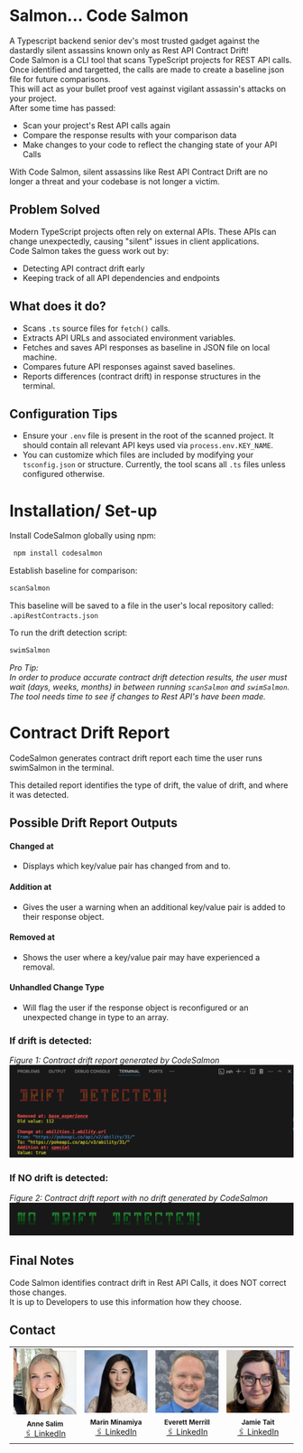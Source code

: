 # Salmon... Code Salmon

A Typescript backend senior dev's most trusted gadget against the dastardly silent assassins known only as Rest API Contract Drift!  
Code Salmon is a CLI tool that scans TypeScript projects for REST API calls.  
Once identified and targetted, the calls are made to create a baseline json file for future comparisons.  
This will act as your bullet proof vest against vigilant assassin's attacks on your project.  
After some time has passed:

- Scan your project's Rest API calls again
- Compare the response results with your comparison data
- Make changes to your code to reflect the changing state of your API Calls

With Code Salmon, silent assassins like Rest API Contract Drift are no longer a threat and your codebase is not longer a victim.

## Problem Solved

Modern TypeScript projects often rely on external APIs. These APIs can change unexpectedly, causing "silent" issues in client applications.  
Code Salmon takes the guess work out by:

- Detecting API contract drift early
- Keeping track of all API dependencies and endpoints

## What does it do?

- Scans `.ts` source files for `fetch()` calls.
- Extracts API URLs and associated environment variables.
- Fetches and saves API responses as baseline in JSON file on local machine.
- Compares future API responses against saved baselines.
- Reports differences (contract drift) in response structures in the terminal.

## Configuration Tips

- Ensure your `.env` file is present in the root of the scanned project. It should contain all relevant API keys used via `process.env.KEY_NAME`.
- You can customize which files are included by modifying your `tsconfig.json` or structure. Currently, the tool scans all `.ts` files unless configured otherwise.

# Installation/ Set-up

Install CodeSalmon globally using npm:

```bash
 npm install codesalmon
```

Establish baseline for comparison:

```bash
scanSalmon
```

This baseline will be saved to a file in the user's local repository called:  
`.apiRestContracts.json`

To run the drift detection script:

```bash
swimSalmon
```

_Pro Tip:  
In order to produce accurate contract drift detection results, the user must wait (days, weeks, months) in between running `scanSalmon` and `swimSalmon`.  
The tool needs time to see if changes to Rest API's have been made._

# Contract Drift Report

CodeSalmon generates contract drift report each time the user runs swimSalmon in the terminal.

This detailed report identifies the type of drift, the value of drift, and where it was detected.

## Possible Drift Report Outputs

#### Changed at

- Displays which key/value pair has changed from and to. 

#### Addition at

- Gives the user a warning when an additional key/value pair is added to their response object.

#### Removed at

- Shows the user where a key/value pair may have experienced a removal.

#### Unhandled Change Type

- Will flag the user if the response object is reconfigured or an unexpected change in type to an array.

### If drift is detected:

_Figure 1: Contract drift report generated by CodeSalmon_  
![Drift](./public/images/drift.png)

### If NO drift is detected:

_Figure 2: Contract drift report with no drift generated by CodeSalmon_  
![Alt Text](./public/images/nodrift.png)

## Final Notes

Code Salmon identifies contract drift in Rest API Calls, it does NOT correct those changes.  
It is up to Developers to use this information how they choose.

## Contact

<table>
  <tr>
    <td align="center">
      <img src="./public/images/anne.png" width="140px" alt="Person 1"/>
      <br />
      <sub><b>Anne Salim</b></sub>
      <br />
      <a href="https://www.linkedin.com/in/annesalim/">🖇️ LinkedIn</a>
    </td>
    <td align="center">
      <img src="./public/images/marin.png" width="140px" alt="Person 2"/>
      <br />
      <sub><b>Marin Minamiya</b></sub>
      <br />
      <a href="https://www.linkedin.com/in/marin-minamiya/">🖇️ LinkedIn</a>
    </td>
    <td align="center">
      <img src="./public/images/everett.png" width="140px" alt="Person 3"/>
      <br />
      <sub><b>Everett Merrill</b></sub>
      <br />
      <a href="https://www.linkedin.com/in/everett-merrill/">🖇️ LinkedIn</a>
    </td>
    <td align="center">
      <img src="./public/images/jamie.png" width="140px" alt="Person 4"/>
      <br />
      <sub><b>Jamie Tait</b></sub>
      <br />
      <a href="https://www.linkedin.com/in/jamiejtait/">🖇️ LinkedIn</a>
    </td>
  </tr>
</table>
